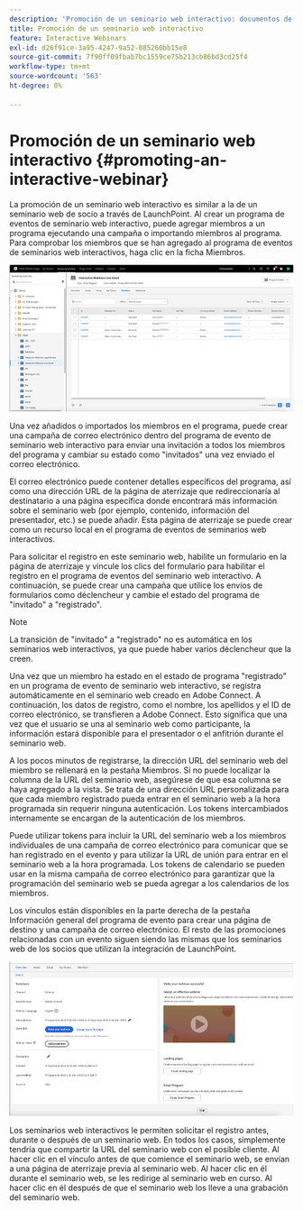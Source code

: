 ```yaml
---
description: 'Promoción de un seminario web interactivo: documentos de Marketo, documentación del producto'
title: Promoción de un seminario web interactivo
feature: Interactive Webinars
exl-id: d26f91ce-3a95-4247-9a52-085260bb15e8
source-git-commit: 7f90ff09fbab7bc1559ce75b213cb86bd3cd25f4
workflow-type: tm+mt
source-wordcount: '563'
ht-degree: 0%

---
```


# Promoción de un seminario web interactivo {#promoting-an-interactive-webinar}

La promoción de un seminario web interactivo es similar a la de un seminario web de socio a través de LaunchPoint. Al crear un programa de eventos de seminario web interactivo, puede agregar miembros a un programa ejecutando una campaña o importando miembros al programa. Para comprobar los miembros que se han agregado al programa de eventos de seminarios web interactivos, haga clic en la ficha Miembros.

![](assets/promoting-an-interactive-webinar-1.png)

Una vez añadidos o importados los miembros en el programa, puede crear una campaña de correo electrónico dentro del programa de evento de seminario web interactivo para enviar una invitación a todos los miembros del programa y cambiar su estado como &quot;invitados&quot; una vez enviado el correo electrónico.

El correo electrónico puede contener detalles específicos del programa, así como una dirección URL de la página de aterrizaje que redireccionaría al destinatario a una página específica donde encontrará más información sobre el seminario web (por ejemplo, contenido, información del presentador, etc.) se puede añadir. Esta página de aterrizaje se puede crear como un recurso local en el programa de eventos de seminarios web interactivos.

Para solicitar el registro en este seminario web, habilite un formulario en la página de aterrizaje y vincule los clics del formulario para habilitar el registro en el programa de eventos del seminario web interactivo. A continuación, se puede crear una campaña que utilice los envíos de formularios como déclencheur y cambie el estado del programa de &quot;invitado&quot; a &quot;registrado&quot;.

>[!NOTE]
>
>La transición de &quot;invitado&quot; a &quot;registrado&quot; no es automática en los seminarios web interactivos, ya que puede haber varios déclencheur que la creen.

Una vez que un miembro ha estado en el estado de programa &quot;registrado&quot; en un programa de evento de seminario web interactivo, se registra automáticamente en el seminario web creado en Adobe Connect. A continuación, los datos de registro, como el nombre, los apellidos y el ID de correo electrónico, se transfieren a Adobe Connect. Esto significa que una vez que el usuario se una al seminario web como participante, la información estará disponible para el presentador o el anfitrión durante el seminario web.

A los pocos minutos de registrarse, la dirección URL del seminario web del miembro se rellenará en la pestaña Miembros. Si no puede localizar la columna de la URL del seminario web, asegúrese de que esa columna se haya agregado a la vista. Se trata de una dirección URL personalizada para que cada miembro registrado pueda entrar en el seminario web a la hora programada sin requerir ninguna autenticación. Los tokens intercambiados internamente se encargan de la autenticación de los miembros.

Puede utilizar tokens para incluir la URL del seminario web a los miembros individuales de una campaña de correo electrónico para comunicar que se han registrado en el evento y para utilizar la URL de unión para entrar en el seminario web a la hora programada. Los tokens de calendario se pueden usar en la misma campaña de correo electrónico para garantizar que la programación del seminario web se pueda agregar a los calendarios de los miembros.

Los vínculos están disponibles en la parte derecha de la pestaña Información general del programa de evento para crear una página de destino y una campaña de correo electrónico. El resto de las promociones relacionadas con un evento siguen siendo las mismas que los seminarios web de los socios que utilizan la integración de LaunchPoint.

![](assets/promoting-an-interactive-webinar-2.png)

Los seminarios web interactivos le permiten solicitar el registro antes, durante o después de un seminario web. En todos los casos, simplemente tendría que compartir la URL del seminario web con el posible cliente. Al hacer clic en el vínculo antes de que comience el seminario web, se envían a una página de aterrizaje previa al seminario web. Al hacer clic en él durante el seminario web, se les redirige al seminario web en curso. Al hacer clic en él después de que el seminario web los lleve a una grabación del seminario web.
